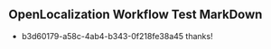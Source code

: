 ## OpenLocalization Workflow Test MarkDown
* b3d60179-a58c-4ab4-b343-0f218fe38a45 thanks!

<!--HONumber=Jul16_HO3-->


